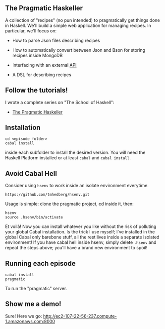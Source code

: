 ## The Pragmatic Haskeller

A collection of "recipes" (no pun intended) to pragmatically
get things done in Haskell. We'll build a simple web application for managing
recipes. In particular, we'll focus on:

* How to parse Json files describing recipes

* How to automatically convert between Json and Bson for storing recipes inside MongoDB

* Interfacing with an external [API](http://www.recipepuppy.com/)

* A DSL for describing recipes

## Follow the tutorials!

I wrote a complete series on "The School of Haskell":

* [The Pragmatic Haskeller](https://www.fpcomplete.com/user/adinapoli/the-pragmatic-haskeller)

## Installation

``` shell
cd <episode folder>
cabal install
```

inside each subfolder to install the desired version.
You will need the Haskell Platform installed or at least ```cabal```
and ```cabal install```.


## Avoid Cabal Hell
Consider using ```hsenv``` to work inside an isolate environment everytime:

```
https://github.com/tmhedberg/hsenv.git
```

Usage is simple: clone the pragmatic project, cd inside it, then:

```
hsenv
source .hsenv/bin/activate
```

Et voilà! Now you can install whatever you like without the risk of polluting
your global Cabal installation. Is the trick I use myself; I've installed in
the global Cabal only barebone stuff, all the rest lives inside a separate
isolated environment! If you have cabal hell inside hsenv, simply delete
```.hsenv``` and repeat the steps above; you'll have a brand new environment
to spoil!

## Running each episode

```
cabal install
pragmatic
```

To run the "pragmatic" server.

## Show me a demo!

Sure! Here we go: http://ec2-107-22-56-237.compute-1.amazonaws.com:8000
